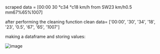 scraped data = [00:00 30 °c34 °c18 km/h from SW23 km/h0.5 mm67%65%1007]

after performing the cleaning function
clean data= ['00:00', '30', '34', '18', '23', '0.5', '67', '65', '1007']

making a dataframe and storing values:


![image](https://user-images.githubusercontent.com/53135035/120796561-94d96080-c558-11eb-831b-eb428d883d5b.png)

